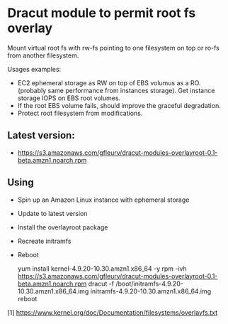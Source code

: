 #  Dracut module to permit root fs overlay 

Mount virtual root fs with rw-fs pointing to one filesystem on top or ro-fs from another filesystem.

Usages examples:
- EC2 ephemeral storage as RW on top of EBS volumus as a RO. (probably same performance from instances storage). Get instance storage IOPS on EBS root volumes.
- If the root EBS volume fails, should improve the graceful degradation.
- Protect root filesystem from modifications.

## Latest version:

- https://s3.amazonaws.com/gfleury/dracut-modules-overlayroot-0.1-beta.amzn1.noarch.rpm

## Using

- Spin up an Amazon Linux instance with ephemeral storage
- Update to latest version 
- Install the overlayroot package
- Recreate initramfs
- Reboot

	yum install kernel-4.9.20-10.30.amzn1.x86_64 -y 
	rpm -ivh https://s3.amazonaws.com/gfleury/dracut-modules-overlayroot-0.1-beta.amzn1.noarch.rpm
	dracut -f /boot/initramfs-4.9.20-10.30.amzn1.x86_64.img initramfs-4.9.20-10.30.amzn1.x86_64.img
	reboot

[1] https://www.kernel.org/doc/Documentation/filesystems/overlayfs.txt 
